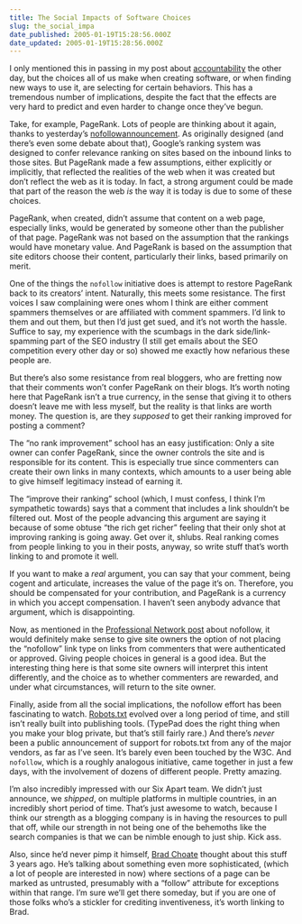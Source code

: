 ```yaml
---
title: The Social Impacts of Software Choices
slug: the_social_impa
date_published: 2005-01-19T15:28:56.000Z
date_updated: 2005-01-19T15:28:56.000Z
---
```


I only mentioned this in passing in my post about [accountability](http://www.dashes.com/anil/2005/01/17/accountability_) the other day, but the choices all of us make when creating software, or when finding new ways to use it, are selecting for certain behaviors. This has a tremendous number of implications, despite the fact that the effects are very hard to predict and even harder to change once they’ve begun.

Take, for example, PageRank. Lots of people are thinking about it again, thanks to yesterday’s [nofollow](http://www.sixapart.com/log/2005/01/support_for_nof.shtml)[announcement](http://www.sixapart.com/pronet/2005/01/introduction_to.html). As originally designed (and there’s even some debate about that), Google’s ranking system was designed to confer relevance ranking on sites based on the inbound links to those sites. But PageRank made a few assumptions, either explicitly or implicitly, that reflected the realities of the web when it was created but don’t reflect the web as it is today. In fact, a strong argument could be made that part of the reason the web *is* the way it is today is due to some of these choices.

PageRank, when created, didn’t assume that content on a web page, especially links, would be generated by someone other than the publisher of that page. PageRank was not based on the assumption that the rankings would have monetary value. And PageRank is based on the assumption that site editors choose their content, particularly their links, based primarily on merit.

One of the things the `nofollow` initiative does is attempt to restore PageRank back to its creators’ intent. Naturally, this meets some resistance. The first voices I saw complaining were ones whom I think are either comment spammers themselves or are affiliated with comment spammers. I’d link to them and out them, but then I’d just get sued, and it’s not worth the hassle. Suffice to say, my experience with the scumbags in the dark side/link-spamming part of the SEO industry (I still get emails about the SEO competition every other day or so) showed me exactly how nefarious these people are.

But there’s also some resistance from real bloggers, who are fretting now that their comments won’t confer PageRank on their blogs. It’s worth noting here that PageRank isn’t a true currency, in the sense that giving it to others doesn’t leave me with less myself, but the reality is that links are worth money. The question is, are they *supposed* to get their ranking improved for posting a comment?

The “no rank improvement” school has an easy justification: Only a site owner can confer PageRank, since the owner controls the site and is responsible for its content. This is especially true since commenters can create their own links in many contexts, which amounts to a user being able to give himself legitimacy instead of earning it.

The “improve their ranking” school (which, I must confess, I think I’m sympathetic towards) says that a comment that includes a link shouldn’t be filtered out. Most of the people advancing this argument are saying it because of some obtuse “the rich get richer” feeling that their only shot at improving ranking is going away. Get over it, shlubs. Real ranking comes from people linking to you in their posts, anyway, so write stuff that’s worth linking to and promote it well.

If you want to make a *real* argument, you can say that your comment, being cogent and articulate, increases the value of the page it’s on. Therefore, you should be compensated for your contribution, and PageRank is a currency in which you accept compensation. I haven’t seen anybody advance that argument, which is disappointing.

Now, as mentioned in the [Professional Network post](http://www.sixapart.com/pronet/2005/01/introduction_to.html) about nofollow, it would definitely make sense to give site owners the option of not placing the “nofollow” link type on links from commenters that were authenticated or approved. Giving people choices in general is a good idea. But the interesting thing here is that some site owners will interpret this intent differently, and the choice as to whether commenters are rewarded, and under what circumstances, will return to the site owner.

Finally, aside from all the social implications, the nofollow effort has been fascinating to watch. [Robots.txt](http://www.robotstxt.org/) evolved over a long period of time, and still isn’t really built into publishing tools. (TypePad does the right thing when you make your blog private, but that’s still fairly rare.) And there’s *never* been a public announcement of support for robots.txt from any of the major vendors, as far as I’ve seen. It’s barely even been touched by the W3C. And `nofollow`, which is a roughly analogous initiative, came together in just a few days, with the involvement of dozens of different people. Pretty amazing.

I’m also incredibly impressed with our Six Apart team. We didn’t just announce, we *shipped*, on multiple platforms in multiple countries, in an incredibly short period of time. That’s just awesome to watch, because I think our strength as a blogging company is in having the resources to pull that off, while our strength in not being one of the behemoths like the search companies is that we can be nimble enough to just ship. Kick ass.

Also, since he’d never pimp it himself, [Brad Choate](http://www.bradchoate.com/weblog/2002/02/18/restricting-google) thought about this stuff 3 years ago. He’s talking about something even more sophisticated, (which a lot of people are interested in now) where sections of a page can be marked as untrusted, presumably with a “follow” attribute for exceptions within that range. I’m sure we’ll get there someday, but if you are one of those folks who’s a stickler for crediting inventiveness, it’s worth linking to Brad.
